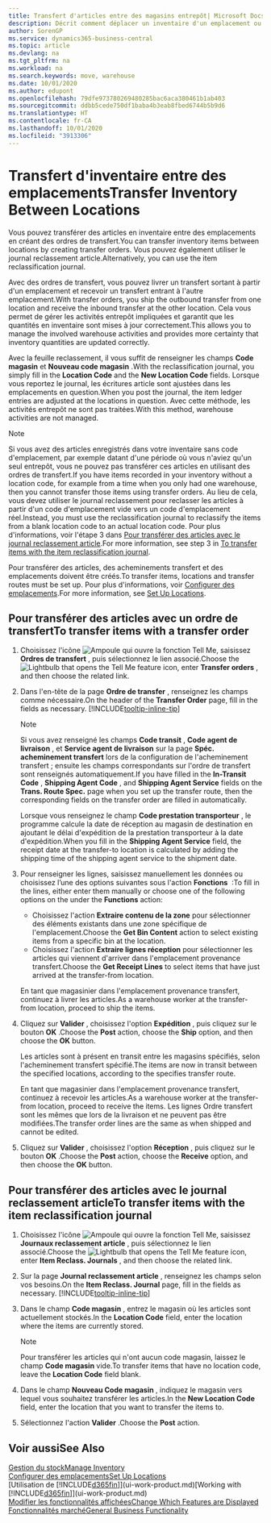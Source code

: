 ```yaml
---
title: Transfert d'articles entre des magasins entrepôt| Microsoft Docs
description: Décrit comment déplacer un inventaire d'un emplacement ou d'un entrepôt vers un autre soit avec le journal reclassement soit à l'aide d'ordres de transfert.
author: SorenGP
ms.service: dynamics365-business-central
ms.topic: article
ms.devlang: na
ms.tgt_pltfrm: na
ms.workload: na
ms.search.keywords: move, warehouse
ms.date: 10/01/2020
ms.author: edupont
ms.openlocfilehash: 79dfe973780269480285bac6aca380461b1ab403
ms.sourcegitcommit: ddbb5cede750df1baba4b3eab8fbed6744b5b9d6
ms.translationtype: HT
ms.contentlocale: fr-CA
ms.lasthandoff: 10/01/2020
ms.locfileid: "3913306"
---
```

# <a name="transfer-inventory-between-locations"></a><span data-ttu-id="f84fd-103">Transfert d'inventaire entre des emplacements</span><span class="sxs-lookup"><span data-stu-id="f84fd-103">Transfer Inventory Between Locations</span></span>
<span data-ttu-id="f84fd-104">Vous pouvez transférer des articles en inventaire entre des emplacements en créant des ordres de transfert.</span><span class="sxs-lookup"><span data-stu-id="f84fd-104">You can transfer inventory items between locations by creating transfer orders.</span></span> <span data-ttu-id="f84fd-105">Vous pouvez également utiliser le journal reclassement article.</span><span class="sxs-lookup"><span data-stu-id="f84fd-105">Alternatively, you can use the item reclassification journal.</span></span>

<span data-ttu-id="f84fd-106">Avec des ordres de transfert, vous pouvez livrer un transfert sortant à partir d'un emplacement et recevoir un transfert entrant à l'autre emplacement.</span><span class="sxs-lookup"><span data-stu-id="f84fd-106">With transfer orders, you ship the outbound transfer from one location and receive the inbound transfer at the other location.</span></span> <span data-ttu-id="f84fd-107">Cela vous permet de gérer les activités entrepôt impliquées et garantit que les quantités en inventaire sont mises à jour correctement.</span><span class="sxs-lookup"><span data-stu-id="f84fd-107">This allows you to manage the involved warehouse activities and provides more certainty that inventory quantities are updated correctly.</span></span>

<span data-ttu-id="f84fd-108">Avec la feuille reclassement, il vous suffit de renseigner les champs **Code magasin** et **Nouveau code magasin** .</span><span class="sxs-lookup"><span data-stu-id="f84fd-108">With the reclassification journal, you simply fill in the **Location Code** and the **New Location Code** fields.</span></span> <span data-ttu-id="f84fd-109">Lorsque vous reportez le journal, les écritures article sont ajustées dans les emplacements en question.</span><span class="sxs-lookup"><span data-stu-id="f84fd-109">When you post the journal, the item ledger entries are adjusted at the locations in question.</span></span> <span data-ttu-id="f84fd-110">Avec cette méthode, les activités entrepôt ne sont pas traitées.</span><span class="sxs-lookup"><span data-stu-id="f84fd-110">With this method, warehouse activities are not managed.</span></span>

> [!NOTE]  
>   <span data-ttu-id="f84fd-111">Si vous avez des articles enregistrés dans votre inventaire sans code d'emplacement, par exemple datant d'une période où vous n'aviez qu'un seul entrepôt, vous ne pouvez pas transférer ces articles en utilisant des ordres de transfert.</span><span class="sxs-lookup"><span data-stu-id="f84fd-111">If you have items recorded in your inventory without a location code, for example from a time when you only had one warehouse, then you cannot transfer those items using transfer orders.</span></span> <span data-ttu-id="f84fd-112">Au lieu de cela, vous devez utiliser le journal reclassement pour reclasser les articles à partir d'un code d'emplacement vide vers un code d'emplacement réel.</span><span class="sxs-lookup"><span data-stu-id="f84fd-112">Instead, you must use the reclassification journal to reclassify the items from a blank location code to an actual location code.</span></span>  <span data-ttu-id="f84fd-113">Pour plus d'informations, voir l'étape 3 dans [Pour transférer des articles avec le journal reclassement article](inventory-how-transfer-between-locations.md#to-transfer-items-with-the-item-reclassification-journal).</span><span class="sxs-lookup"><span data-stu-id="f84fd-113">For more information, see step 3 in [To transfer items with the item reclassification journal](inventory-how-transfer-between-locations.md#to-transfer-items-with-the-item-reclassification-journal).</span></span>

<span data-ttu-id="f84fd-114">Pour transférer des articles, des acheminements transfert et des emplacements doivent être créés.</span><span class="sxs-lookup"><span data-stu-id="f84fd-114">To transfer items, locations and transfer routes must be set up.</span></span> <span data-ttu-id="f84fd-115">Pour plus d'informations, voir [Configurer des emplacements](inventory-how-setup-locations.md).</span><span class="sxs-lookup"><span data-stu-id="f84fd-115">For more information, see [Set Up Locations](inventory-how-setup-locations.md).</span></span>

## <a name="to-transfer-items-with-a-transfer-order"></a><span data-ttu-id="f84fd-116">Pour transférer des articles avec un ordre de transfert</span><span class="sxs-lookup"><span data-stu-id="f84fd-116">To transfer items with a transfer order</span></span>
1. <span data-ttu-id="f84fd-117">Choisissez l'icône ![Ampoule qui ouvre la fonction Tell Me](media/ui-search/search_small.png "Dites-moi ce que vous voulez faire"), saisissez **Ordres de transfert** , puis sélectionnez le lien associé.</span><span class="sxs-lookup"><span data-stu-id="f84fd-117">Choose the ![Lightbulb that opens the Tell Me feature](media/ui-search/search_small.png "Tell me what you want to do") icon, enter **Transfer orders** , and then choose the related link.</span></span>
2. <span data-ttu-id="f84fd-118">Dans l'en-tête de la page **Ordre de transfer** , renseignez les champs comme nécessaire.</span><span class="sxs-lookup"><span data-stu-id="f84fd-118">On the header of the **Transfer Order** page, fill in the fields as necessary.</span></span> [!INCLUDE[tooltip-inline-tip](includes/tooltip-inline-tip_md.md)]

    > [!NOTE]  
    >   <span data-ttu-id="f84fd-119">Si vous avez renseigné les champs **Code transit** , **Code agent de livraison** , et **Service agent de livraison** sur la page **Spéc. acheminement transfert** lors de la configuration de l'acheminement transfert ; ensuite les champs correspondants sur l'ordre de transfert sont renseignés automatiquement.</span><span class="sxs-lookup"><span data-stu-id="f84fd-119">If you have filled in the **In-Transit Code** , **Shipping Agent Code** , and **Shipping Agent Service** fields on the **Trans. Route Spec.** page when you set up the transfer route, then the corresponding fields on the transfer order are filled in automatically.</span></span>

    <span data-ttu-id="f84fd-120">Lorsque vous renseignez le champ **Code prestation transporteur** , le programme calcule la date de réception au magasin de destination en ajoutant le délai d'expédition de la prestation transporteur à la date d'expédition.</span><span class="sxs-lookup"><span data-stu-id="f84fd-120">When you fill in the **Shipping Agent Service** field, the receipt date at the transfer-to location is calculated by adding the shipping time of the shipping agent service to the shipment date.</span></span>

3. <span data-ttu-id="f84fd-121">Pour renseigner les lignes, saisissez manuellement les données ou choisissez l’une des options suivantes sous l'action **Fonctions**  :</span><span class="sxs-lookup"><span data-stu-id="f84fd-121">To fill in the lines, either enter them manually or choose one of the following options on the under the **Functions** action:</span></span>
    - <span data-ttu-id="f84fd-122">Choisissez l'action **Extraire contenu de la zone** pour sélectionner des éléments existants dans une zone spécifique de l'emplacement.</span><span class="sxs-lookup"><span data-stu-id="f84fd-122">Choose the **Get Bin Content** action to select existing items from a specific bin at the location.</span></span>
    - <span data-ttu-id="f84fd-123">Choisissez l'action **Extraire lignes réception** pour sélectionner les articles qui viennent d'arriver dans l'emplacement provenance transfert.</span><span class="sxs-lookup"><span data-stu-id="f84fd-123">Choose the **Get Receipt Lines** to select items that have just arrived at the transfer-from location.</span></span>   

    <span data-ttu-id="f84fd-124">En tant que magasinier dans l'emplacement provenance transfert, continuez à livrer les articles.</span><span class="sxs-lookup"><span data-stu-id="f84fd-124">As a warehouse worker at the transfer-from location, proceed to ship the items.</span></span>
4. <span data-ttu-id="f84fd-125">Cliquez sur **Valider** , choisissez l'option **Expédition** , puis cliquez sur le bouton **OK** .</span><span class="sxs-lookup"><span data-stu-id="f84fd-125">Choose the **Post** action, choose the **Ship** option, and then choose the **OK** button.</span></span>

    <span data-ttu-id="f84fd-126">Les articles sont à présent en transit entre les magasins spécifiés, selon l'acheminement transfert spécifié.</span><span class="sxs-lookup"><span data-stu-id="f84fd-126">The items are now in transit between the specified locations, according to the specifies transfer route.</span></span>

    <span data-ttu-id="f84fd-127">En tant que magasinier dans l'emplacement provenance transfert, continuez à recevoir les articles.</span><span class="sxs-lookup"><span data-stu-id="f84fd-127">As a warehouse worker at the transfer-from location, proceed to receive the items.</span></span> <span data-ttu-id="f84fd-128">Les lignes Ordre transfert sont les mêmes que lors de la livraison et ne peuvent pas être modifiées.</span><span class="sxs-lookup"><span data-stu-id="f84fd-128">The transfer order lines are the same as when shipped and cannot be edited.</span></span>
5. <span data-ttu-id="f84fd-129">Cliquez sur **Valider** , choisissez l'option **Réception** , puis cliquez sur le bouton **OK** .</span><span class="sxs-lookup"><span data-stu-id="f84fd-129">Choose the **Post** action, choose the **Receive** option, and then choose the **OK** button.</span></span>

## <a name="to-transfer-items-with-the-item-reclassification-journal"></a><span data-ttu-id="f84fd-130">Pour transférer des articles avec le journal reclassement article</span><span class="sxs-lookup"><span data-stu-id="f84fd-130">To transfer items with the item reclassification journal</span></span>
1. <span data-ttu-id="f84fd-131">Choisissez l'icône ![Ampoule qui ouvre la fonction Tell Me](media/ui-search/search_small.png "Dites-moi ce que vous voulez faire"), saisissez **Journaux reclassement article** , puis sélectionnez le lien associé.</span><span class="sxs-lookup"><span data-stu-id="f84fd-131">Choose the ![Lightbulb that opens the Tell Me feature](media/ui-search/search_small.png "Tell me what you want to do") icon, enter **Item Reclass. Journals** , and then choose the related link.</span></span>
2. <span data-ttu-id="f84fd-132">Sur la page **Journal reclassement article** , renseignez les champs selon vos besoins.</span><span class="sxs-lookup"><span data-stu-id="f84fd-132">On the **Item Reclass. Journal** page, fill in the fields as necessary.</span></span> [!INCLUDE[tooltip-inline-tip](includes/tooltip-inline-tip_md.md)]
3. <span data-ttu-id="f84fd-133">Dans le champ **Code magasin** , entrez le magasin où les articles sont actuellement stockés.</span><span class="sxs-lookup"><span data-stu-id="f84fd-133">In the **Location Code** field, enter the location where the items are currently stored.</span></span>

    > [!NOTE]  
    >   <span data-ttu-id="f84fd-134">Pour transférer les articles qui n'ont aucun code magasin, laissez le champ **Code magasin** vide.</span><span class="sxs-lookup"><span data-stu-id="f84fd-134">To transfer items that have no location code, leave the **Location Code** field blank.</span></span>
4. <span data-ttu-id="f84fd-135">Dans le champ **Nouveau Code magasin** , indiquez le magasin vers lequel vous souhaitez transférer les articles.</span><span class="sxs-lookup"><span data-stu-id="f84fd-135">In the **New Location Code** field, enter the location that you want to transfer the items to.</span></span>
5. <span data-ttu-id="f84fd-136">Sélectionnez l'action **Valider** .</span><span class="sxs-lookup"><span data-stu-id="f84fd-136">Choose the **Post** action.</span></span>

## <a name="see-also"></a><span data-ttu-id="f84fd-137">Voir aussi</span><span class="sxs-lookup"><span data-stu-id="f84fd-137">See Also</span></span>
[<span data-ttu-id="f84fd-138">Gestion du stock</span><span class="sxs-lookup"><span data-stu-id="f84fd-138">Manage Inventory</span></span>](inventory-manage-inventory.md)  
[<span data-ttu-id="f84fd-139">Configurer des emplacements</span><span class="sxs-lookup"><span data-stu-id="f84fd-139">Set Up Locations</span></span>](inventory-how-setup-locations.md)  
<span data-ttu-id="f84fd-140">[Utilisation de [!INCLUDE[d365fin](includes/d365fin_md.md)]](ui-work-product.md)</span><span class="sxs-lookup"><span data-stu-id="f84fd-140">[Working with [!INCLUDE[d365fin](includes/d365fin_md.md)]](ui-work-product.md)</span></span>  
[<span data-ttu-id="f84fd-141">Modifier les fonctionnalités affichées</span><span class="sxs-lookup"><span data-stu-id="f84fd-141">Change Which Features are Displayed</span></span>](ui-experiences.md)  
[<span data-ttu-id="f84fd-142">Fonctionnalités marché</span><span class="sxs-lookup"><span data-stu-id="f84fd-142">General Business Functionality</span></span>](ui-across-business-areas.md)
